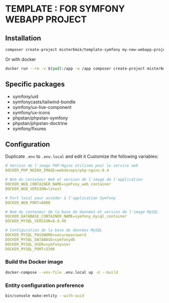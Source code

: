 # TEMPLATE : FOR SYMFONY WEBAPP PROJECT
## Installation
```sh
composer create-project mister6mik/template-symfony my-new-webapp-project
```
Or with docker
```sh
docker run --rm -v $(pwd):/app -w /app composer create-project mister6mik/template-symfony my-new-webapp-project
```

## Specific packages
- symfony/uid
- symfonycasts/tailwind-bundle
- symfony/ux-live-component
- symfony/ux-icons
- phpstan/phpstan-symfony
- phpstan/phpstan-doctrine
- symfony/fixures

## Configuration
Duplicate `.env` to `.env.local` and edit it
Customize the following variables:
```yaml
# Version de l'image PHP-Nginx utilisée pour le service web
DOCKER_PHP_NGINX_IMAGE=webdevops/php-nginx:8.4

# Nom du conteneur Web et version de l'image de l'application
DOCKER_WEB_CONTAINER_NAME=symfony_web_container
DOCKER_WEB_VERSION=latest

# Port local pour accéder à l'application Symfony
DOCKER_WEB_PORT=8080

# Nom du conteneur de la base de données et version de l'image MySQL
DOCKER_DATABASE_CONTAINER_NAME=symfony_mysql_container
DOCKER_MYSQL_VERSION=8.0.40

# Configuration de la base de données MySQL
DOCKER_MYSQL_PASSWORD=securepassword
DOCKER_MYSQL_DATABASE=symfonydb
DOCKER_MYSQL_USER=symfonyuser
DOCKER_MYSQL_PORT=3306
```

### Build the Docker image
```sh
docker-compose --env-file .env.local up -d --build
```

### Entity configuration preference
```sh
bin/console make:entity --with-uuid
```